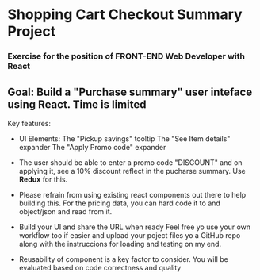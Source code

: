 # Shopping Cart Checkout Summary Project

### Exercise for the position of FRONT-END Web Developer with React

## Goal: Build a "Purchase summary" user inteface using **React**. Time is limited 

Key features: 

- UI Elements: 
The "Pickup savings" tooltip
The "See Item details" expander 
The "Apply Promo code" expander 

- The user should be able to enter a promo code "DISCOUNT" and on applying it, see a 10% discount reflect in the pucharse summary. Use **Redux** for this. 

- Please refrain from using existing react components out there to help building this. For the pricing data, you can hard code it to and object/json and read from it.

- Build your UI and share the URL when ready 
Feel free yo use your own workflow too if easier and upload your poject files yo a GitHub repo along with the instruccions for loading and testing on my end.

- Reusability of component is a key factor to consider. You will be evaluated based on code correctness and quality




